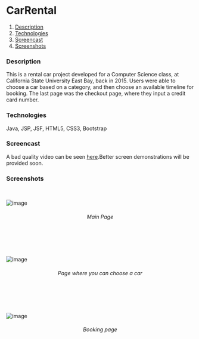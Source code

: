 # CarRental

1. [Description](#description)
2. [Technologies](#technologies)
3. [Screencast](#screencast)
4. [Screenshots](#screenshots)

### Description
This is a rental car project developed for a Computer Science class, at California State University East Bay, back in 2015. Users were able to choose a car based on a category, and then choose an available timeline for booking. The last page was the checkout page, where they input a credit card number.
<br /> 

### Technologies
Java, JSP, JSF, HTML5, CSS3, Bootstrap
<br />

### Screencast
A bad quality video can be seen [here](https://drive.google.com/file/d/1l2qnrRYsvIwyQhgAVaIjXypShPUYBLfk/view?usp=sharing).Better screen demonstrations will be provided soon.
<br /> 

### Screenshots
<br /> 

![image](https://user-images.githubusercontent.com/10034981/36958832-513ae45e-201d-11e8-8adb-993825639425.png)
<h6 align="center">Main Page</h6>
<br/><br/><br/>

![image](https://user-images.githubusercontent.com/10034981/36958830-5100efb0-201d-11e8-8a67-248c6010cf7c.png)
<h6 align="center">Page where you can choose a car</h6>
<br/><br/><br/>

![image](https://user-images.githubusercontent.com/10034981/36958831-511dcb62-201d-11e8-804b-3ba13809877c.png)
<h6 align="center">Booking page</h6>
<br/><br/><br/>

